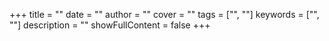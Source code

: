 +++ title = "" date = "" author = "" cover = "" tags = ["", ""] keywords = ["", ""] description = "" showFullContent = false +++
